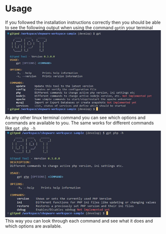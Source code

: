 # Usage

If you followed the installation instructions correctly then you should be able to see the following output when using the command `gpt`in your terminal
![GPT Extension](./../assets/images/gpt_usage1.jpg)
As any other linux terminal command you can see which options and commands are available to you. The same works for different commands like `gpt php -h`
![GPT Extension](./../assets/images/gpt_usage2.jpg)
This way you can look through each command and see what it does and which options are available.